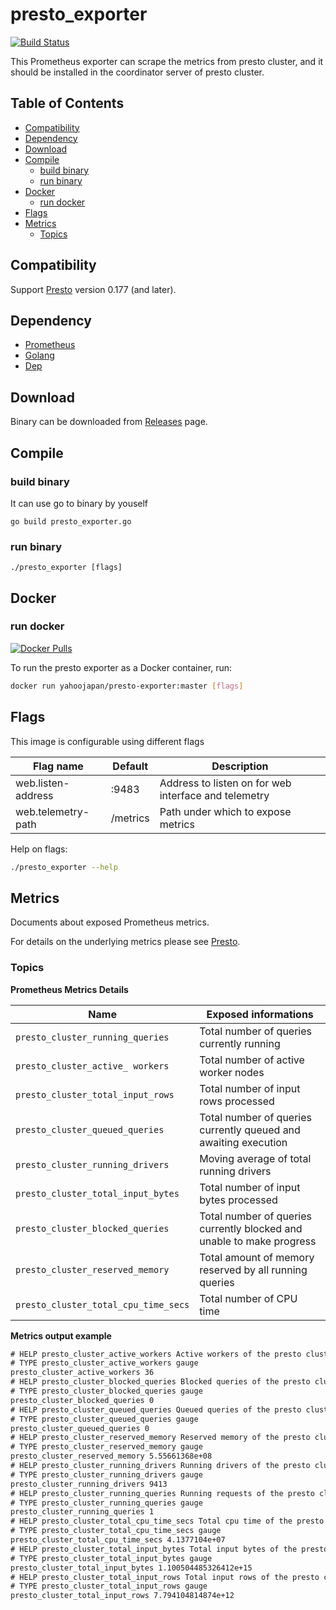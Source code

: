 presto_exporter
==============
[![Build Status](https://travis-ci.org/yahoojapan/presto_exporter.svg?branch=master)](https://travis-ci.org/yahoojapan/presto_exporter)

This Prometheus exporter can scrape the metrics from presto cluster, and it should be installed in the coordinator server of presto cluster.

Table of Contents
-----------------

-	[Compatibility](#compatibility)
-	[Dependency](#dependency)
-	[Download](#download)
-	[Compile](#compile)
	-	[build binary](#build-binary)
	-	[run binary](#run-binary)
-	[Docker](#docker)
  	-	[run docker](#run-docker)
-	[Flags](#flags)
-	[Metrics](#metrics)
	-	[Topics](#topics)

Compatibility
-------------

Support [Presto](https://prestosql.io/) version 0.177 (and later).

Dependency
----------

-	[Prometheus](https://prometheus.io)
-	[Golang](https://golang.org)
-	[Dep](https://github.com/golang/dep)

Download
--------

Binary can be downloaded from [Releases](https://github.com/yahoojapan/presto_exporter/releases) page.

Compile
-------

### build binary

It can use go to binary by youself

```shell
go build presto_exporter.go
```

### run binary

```shell
./presto_exporter [flags]
```

Docker
-------

### run docker

[![Docker Pulls](https://img.shields.io/docker/pulls/yahoojapan/presto-exporter.svg?maxAge=604800)][hub]

To run the presto exporter as a Docker container, run:

```bash
docker run yahoojapan/presto-exporter:master [flags]
```

[hub]: https://hub.docker.com/r/yahoojapan/presto-exporter/

Flags
-----

This image is configurable using different flags

| Flag name          | Default    | Description                                          |
| ------------------ | ---------- | ---------------------------------------------------- |
| web.listen-address | :9483      | Address to listen on for web interface and telemetry |
| web.telemetry-path | /metrics   | Path under which to expose metrics                   |

Help on flags:

```bash
./presto_exporter --help
```

Metrics
-------

Documents about exposed Prometheus metrics.

For details on the underlying metrics please see [Presto](https://prestosql.io/docs/current/).

### Topics

**Prometheus Metrics Details**

| Name                                               | Exposed informations                                |
| -------------------------------------------------- | --------------------------------------------------- |
| `presto_cluster_running_queries`                           | Total number of queries currently running                 |
| `presto_cluster_active_ workers`                           | Total number of active worker nodes                 |
| `presto_cluster_total_input_rows`                          | Total number of input rows processed                 |
| `presto_cluster_queued_queries`                           | Total number of queries currently queued and awaiting execution                 |
| `presto_cluster_running_drivers`                           | Moving average of total running drivers                   |
| `presto_cluster_total_input_bytes`                         | Total number of input bytes processed                   |
| `presto_cluster_blocked_queries`                           | Total number of queries currently blocked and unable to make progress                 |
| `presto_cluster_reserved_memory`                           | Total amount of memory reserved by all running queries                 |
| `presto_cluster_total_cpu_time_secs`                           | Total number of CPU time                  |


**Metrics output example**

```txt
# HELP presto_cluster_active_workers Active workers of the presto cluster.
# TYPE presto_cluster_active_workers gauge
presto_cluster_active_workers 36
# HELP presto_cluster_blocked_queries Blocked queries of the presto cluster.
# TYPE presto_cluster_blocked_queries gauge
presto_cluster_blocked_queries 0
# HELP presto_cluster_queued_queries Queued queries of the presto cluster.
# TYPE presto_cluster_queued_queries gauge
presto_cluster_queued_queries 0
# HELP presto_cluster_reserved_memory Reserved memory of the presto cluster.
# TYPE presto_cluster_reserved_memory gauge
presto_cluster_reserved_memory 5.55661368e+08
# HELP presto_cluster_running_drivers Running drivers of the presto cluster.
# TYPE presto_cluster_running_drivers gauge
presto_cluster_running_drivers 9413
# HELP presto_cluster_running_queries Running requests of the presto cluster.
# TYPE presto_cluster_running_queries gauge
presto_cluster_running_queries 1
# HELP presto_cluster_total_cpu_time_secs Total cpu time of the presto cluster.
# TYPE presto_cluster_total_cpu_time_secs gauge
presto_cluster_total_cpu_time_secs 4.1377104e+07
# HELP presto_cluster_total_input_bytes Total input bytes of the presto cluster.
# TYPE presto_cluster_total_input_bytes gauge
presto_cluster_total_input_bytes 1.100504485326412e+15
# HELP presto_cluster_total_input_rows Total input rows of the presto cluster.
# TYPE presto_cluster_total_input_rows gauge
presto_cluster_total_input_rows 7.794104814874e+12
```
